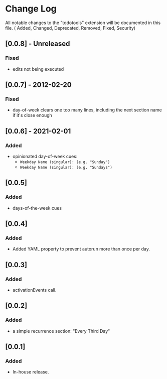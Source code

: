 # Change Log

All notable changes to the "todotools" extension will be documented in this file.
( Added, Changed, Deprecated, Removed, Fixed, Security)

## [0.0.8] - Unreleased
### Fixed
* edits not being executed


## [0.0.7] - 2012-02-20
### Fixed
* day-of-week clears one too many lines, including the next section name if it's close enough

## [0.0.6] - 2021-02-01
### Added 
* opinionated day-of-week cues:
   - ```Weekday Name (singular): (e.g. "Sunday")```
   - ```Weekday Name (singular): (e.g. "Sundays")```

## [0.0.5]
### Added
* days-of-the-week cues

## [0.0.4]
### Added
* Added YAML property to prevent autorun more than once per day.

## [0.0.3]
### Added
* activationEvents call. 

## [0.0.2]
### Added
* a simple recurrence section: "Every Third Day" 

## [0.0.1]
### Added
* In-house release. 